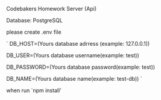 Codebakers Homework Server (Api)

Database: PostgreSQL

please create .env file

`
DB_HOST=(Yours database adrress (example: 127.0.0.1))

DB_USER=(Yours database username(example: test))

DB_PASSWORD=(Yours database password(example: test))

DB_NAME=(Yours database name(example: test-db))
`

when run `npm install'